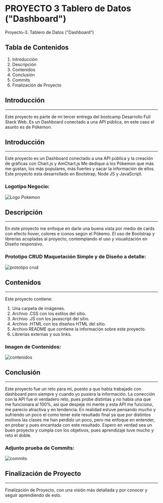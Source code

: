 # PROYECTO 3 Tablero de Datos ("Dashboard")
 Proyecto-3. Tablero de Datos ("Dashboard")


## Tabla de Contenidos
1. Introducción
2. Descripción
3. Contenidos
4. Conclusión
5. Commits
6. Finalización de Proyecto

## Introducción
***
Este proyecto es parte de mi tercer entrega del bootcamp Desarrollo Full Stack Web.
Es un Dashboard conectado a una API pública, en este caso el asunto es de Pókemon.

## Introducción
***
Este proyecto es un Dashboard conectado a una API pública y la creación de gráficas con Chart.js y AmChart.js 
Me dedique a los Pókemon que más me gustan, los más populares, más fuertes y sacar la información de ellos. 
Este proyecto esta desarrollado en Bootstrap, Node JS y JavaScript.
### Logotipo Negocio:
![Logo Pokemon](https://user-images.githubusercontent.com/111624621/204070507-37a4add2-6aa8-4c0c-a5ca-07be6714f92b.png)

## Descripción
***
En este  proyecto me enfoque en darle una buena vista por medio de cards con efecto hover, colores e iconos según el Pókemo. El uso de Bootstrap y librerias acopladas al proyecto, contemplando el uso y visualización en Diseño responsivo.

### Prototipo CRUD Maquetación Simple y de Diseño a detalle:
![prototipo crud](https://user-images.githubusercontent.com/111624621/197112307-8680c67e-a2f0-4430-ab4b-2ed98c2dd83d.png)


## Contenidos
***
Este proyecto contiene:
1. Una carpeta de imágenes.
2. Archivo .CSS con los estilos del sitio.
3. Archivo .JS con los javascript del sitio.
4. Archivo .HTML con los diseños HTML del sitio.
5. Archivo README que contiene la información sobre este proyecto.
6. Librerias externas y sus links.

### Imagen de Contenidos:
![contenidos](https://user-images.githubusercontent.com/111624621/197112430-c26fdc59-8a4b-463f-b660-882e8f376ff4.png)

## Conclusión
***
Este proyecto fue un reto para mi, puesto a que había trabajado con dashboard pero siempre y cuando yo pusiera la información. La conección con la API fue el verdadero reto, pues probe distintas y no había una que me funcionara al 100%, así que despeje mi mente y esta API me funciono, me parecio atractiva y en tendencia. En realidad estuve pensando mucho y sufriendo un poco el como tener este resultado final ya que por distintos motivos las clases me han perdido un poco, pero me enfoque en entender, en probar y pues encantada con este resultado. 
Espero en verdad sea un buen proyecto y cumpla con los objetivos, pues aprendizaje tuve mucho y reto el doble. 

### Adjunto prueba de Commits:
![commits](https://user-images.githubusercontent.com/111624621/197113413-85c46a57-26a4-48d8-9cb1-15f0e073b838.png)

## Finalización de Proyecto
***
Finalización de Proyecto, con una visión más detallada y por conocer y seguir aprendiendo de esto.
 
